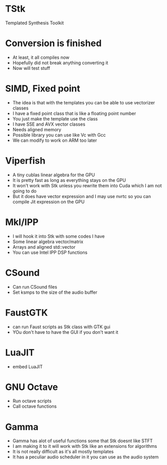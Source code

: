 # TStk
Templated Synthesis Toolkit

# Conversion is finished
* At least, it all compiles now
* Hopefully did not break anything converting it
* Now will test stuff 

# SIMD, Fixed point
* The idea is that with the templates you can be able to use vectorizer classes
* I have a fixed point class that is like a floating point number
* You just make the template use the class
* I have SSE and AVX vector classes
* Needs aligned memory
* Possible library you can use like Vc with Gcc 
* We can modify to work on ARM too later

# Viperfish
* A tiny cublas linear algebra for the GPU
* It is pretty fast as long as everything stays on the GPU
* It won't work with Stk unless you rewrite them into Cuda which I am not going to do
* But it does have vector expression and I may use nvrtc so you can compile Jit expression on the GPU

# Mkl/IPP
* I will hook it into Stk with some codes I have
* Some linear algebra vector/matrix
* Arrays and aligned std::vector
* You can use Intel IPP DSP functions

# CSound
* Can run CSound files
* Set ksmps to the size of the audio buffer

# FaustGTK
* can run Faust scripts as Stk class with GTK gui
* YOu don't have to have the GUI if you don't want it

# LuaJIT
* embed LuaJIT 

# GNU Octave
* Run octave scripts
* Call octave functions

# Gamma
* Gamma has alot of useful functions some that Stk doesnt like STFT
* I am making it to it will work with Stk like an extensions for algorithms
* It is not really difficult as it's all mostly templates
* It has a peculiar audio scheduler in it you can use as the audio system 
